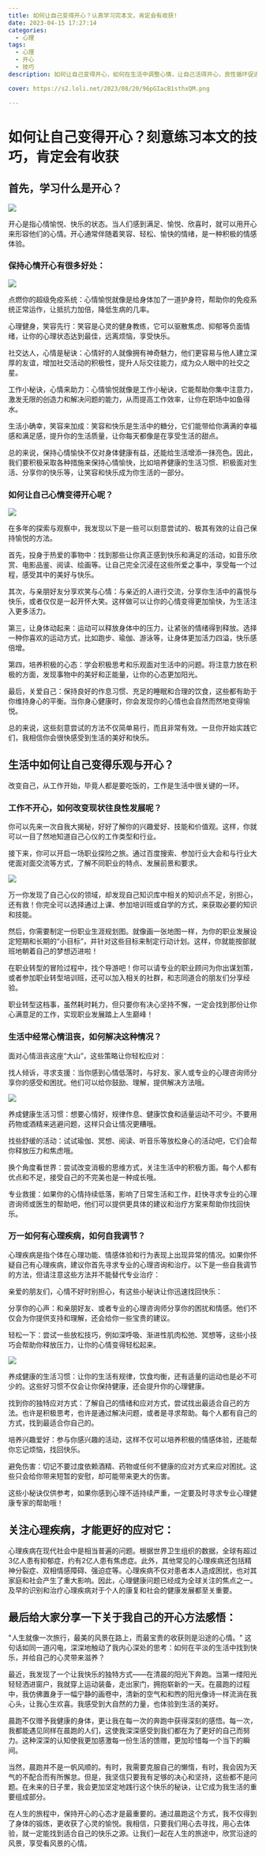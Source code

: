 ```yaml
---
title: 如何让自己变得开心？认真学习完本文，肯定会有收获!
date: 2023-04-15 17:27:14
categories:
  - 心理
tags:
  - 心理
  - 开心
  - 技巧
description: 如何让自己变得开心，如何在生活中调整心情，让自己活得开心，良性循环促进自己的生活进步？

cover: https://s2.loli.net/2023/08/20/96pGIacB1sthxQM.png

---
```

# 如何让自己变得开心？刻意练习本文的技巧，肯定会有收获

## 首先，学习什么是开心？

![](https://s2.loli.net/2023/08/20/96pGIacB1sthxQM.png)

开心是指心情愉悦、快乐的状态。当人们感到满足、愉悦、欣喜时，就可以用开心来形容他们的心情。开心通常伴随着笑容、轻松、愉快的情绪，是一种积极的情感体验。

### 保持心情开心有很多好处：

![](https://s2.loli.net/2023/08/20/QFCkLfDrEljwX5n.png)

点燃你的超级免疫系统：心情愉悦就像是给身体加了一道护身符，帮助你的免疫系统正常运作，让抵抗力加倍，降低生病的几率。

心理健身，笑容先行：笑容是心灵的健身教练，它可以驱散焦虑、抑郁等负面情绪，让你的心理状态达到最佳，远离烦恼，享受快乐。

社交达人，心情是秘诀：心情好的人就像拥有神奇魅力，他们更容易与他人建立深厚的友谊，增加社交活动的积极性，提升人际交往能力，成为众人眼中的社交之星。

工作小秘诀，心情来助力：心情愉悦就像是工作小秘诀，它能帮助你集中注意力，激发无限的创造力和解决问题的能力，从而提高工作效率，让你在职场中如鱼得水。

生活小确幸，笑容来加成：笑容和快乐是生活中的糖分，它们能带给你满满的幸福感和满足感，提升你的生活质量，让你每天都像是在享受生活的甜点。

总的来说，保持心情愉快不仅对身体健康有益，还能给生活增添一抹亮色。因此，我们要积极采取各种措施来保持心情愉快，比如培养健康的生活习惯、积极面对生活、分享你的快乐等，让笑容和快乐成为你生活的一部分。
### 如何让自己心情变得开心呢？
![](https://s2.loli.net/2023/08/20/Clh5PzLYMxoqGZV.png)

在多年的探索与观察中，我发现以下是一些可以刻意尝试的、极其有效的让自己保持愉悦的方法。

首先，投身于热爱的事物中：找到那些让你真正感到快乐和满足的活动，如音乐欣赏、电影品鉴、阅读、绘画等。让自己完全沉浸在这些所爱之事中，享受每一个过程，感受其中的美好与快乐。

其次，与亲朋好友分享欢笑与心情：与亲近的人进行交流，分享你生活中的喜悦与快乐，或者仅仅是一起开怀大笑。这样做可以让你的心情变得更加愉快，为生活注入更多活力。

第三，让身体动起来：运动可以释放身体中的压力，让紧张的情绪得到释放。选择一种你喜欢的运动方式，比如跑步、瑜伽、游泳等，让身体更加活力四溢，快乐感倍增。

第四，培养积极的心态：学会积极思考和乐观面对生活中的问题。将注意力放在积极的方面，发现事物中的美好和正能量，让你的心态更加阳光。

最后，关爱自己：保持良好的作息习惯、充足的睡眠和合理的饮食，这些都有助于你维持身心的平衡。当你身心健康时，你会发现你的心情也会自然而然地变得愉悦。

总的来说，这些刻意尝试的方法不仅简单易行，而且非常有效。一旦你开始实践它们，我相信你会很快感受到生活的美好和快乐。

## 生活中如何让自己变得乐观与开心？

改变自己，从工作开始，毕竟人都是要吃饭的，工作是生活中很关键的一环。

### 工作不开心，如何改变现状往良性发展呢？

你可以先来一次自我大揭秘，好好了解你的兴趣爱好、技能和价值观。这样，你就可以一目了然地知道自己心仪的工作类型和行业。

接下来，你可以开启一场职业探险之旅。通过百度搜索、参加行业大会和与行业大佬面对面交流等方式，了解不同职业的特点、发展前景和要求。

![](https://s2.loli.net/2023/08/20/Qq6T3ZEjJ9XSRtv.png)

万一你发现了自己心仪的领域，却发现自己知识库中相关的知识点不足，别担心，还有救！你完全可以选择通过上课、参加培训班或自学的方式，来获取必要的知识和技能。

然后，你需要制定一份职业生涯规划图。就像画一张地图一样，为你的职业发展设定短期和长期的“小目标”，并针对这些目标来制定行动计划。这样，你就能按部就班地朝着自己的梦想迈进啦！

在职业转型的冒险过程中，找个导游吧！你可以请专业的职业顾问为你出谋划策，或者参加职业转型培训班，还可以加入相关的社群，和志同道合的朋友们分享经验。

职业转型这档事，虽然耗时耗力，但只要你有决心坚持不懈，一定会找到那份让你心满意足的工作，实现职业发展踏上人生巅峰！

### 生活中经常心情沮丧，如何解决这种情况？

面对心情沮丧这座“大山”，这些策略让你轻松应对：

找人倾诉，寻求支援：当你感到心情低落时，与好友、家人或专业的心理咨询师分享你的感受和困扰。他们可以给你鼓励、理解，提供解决方法哦。

![](https://s2.loli.net/2023/08/20/4Is5HWoYvqi2Qke.png)

养成健康生活习惯：想要心情好，规律作息、健康饮食和适量运动不可少。不要用药物或酒精来逃避问题，这样只会让情况更糟哦。

找些舒缓的活动：试试瑜伽、冥想、阅读、听音乐等放松身心的活动吧，它们会帮你释放压力和焦虑哦。

换个角度看世界：尝试改变消极的思维方式，关注生活中的积极方面。每个人都有优点和不足，接受自己的不完美也是一种成长哦。

专业救援：如果你的心情持续低落，影响了日常生活和工作，赶快寻求专业的心理咨询师或医生的帮助吧，他们可以提供更具体的建议和治疗方案来帮助你找回快乐。

### 万一如何有心理疾病，如何自我调节？

心理疾病是指个体在心理功能、情感体验和行为表现上出现异常的情况。如果你怀疑自己有心理疾病，建议你首先寻求专业的心理咨询和治疗。以下是一些自我调节的方法，但请注意这些方法并不能替代专业治疗：

亲爱的朋友们，心情不好时别担心，有这些小秘诀让你迅速找回快乐：

分享你的心声：和亲朋好友、或者专业的心理咨询师分享你的困扰和情感。他们不仅会为你提供支持和理解，还会给你一些宝贵的建议。

轻松一下：尝试一些放松技巧，例如深呼吸、渐进性肌肉松弛、冥想等，这些小技巧会帮助你释放压力，让你的心情变得轻松起来。

![](https://s2.loli.net/2023/08/20/bfBM8pkAYw9VWQc.png)

养成健康的生活习惯：让你的生活有规律，饮食均衡，还有适量的运动也是必不可少的。这些好习惯不仅会让你保持健康，还会提升你的心理健康。

找到你的独特应对方式：了解自己的情绪和应对方式，尝试找出最适合自己的方法。也许是积极思考，也许是通过解决问题，或者是寻求帮助。每个人都有自己的方式，找到最适合你自己的。

培养兴趣爱好：参与你感兴趣的活动，这样不仅可以培养积极的情感体验，还能帮你忘记烦恼，找回快乐。

避免伤害：切记不要过度依赖酒精、药物或任何不健康的应对方式来应对困扰。这些只会给你带来短暂的安慰，却可能带来更大的伤害。

这些小秘诀仅供参考，如果你感到心理不适持续严重，一定要及时寻求专业心理健康专家的帮助哦！

## 关注心理疾病，才能更好的应对它：

心理疾病在现代社会中是相当普遍的问题。根据世界卫生组织的数据，全球有超过3亿人患有抑郁症，约有2亿人患有焦虑症。此外，其他常见的心理疾病还包括精神分裂症、双相情感障碍、强迫症等。心理疾病不仅对患者本人造成困扰，也对其家庭和社会产生了重大影响。因此，心理健康问题已经成为全球关注的焦点之一。及早的识别和治疗心理疾病对于个人的康复和社会的健康发展都至关重要。

## 最后给大家分享一下关于我自己的开心方法感悟：

"人生就像一次旅行，最美的风景在路上，而最宝贵的收获则是沿途的心情。" 这句话如同一道闪电，深深地触动了我内心深处的思考：如何在平淡的生活中找到快乐，并给自己的心灵带来滋养？

最近，我发现了一个让我快乐的独特方式——在清晨的阳光下奔跑。当第一缕阳光轻轻洒进窗户，我就穿上运动装备，走出家门，拥抱崭新的一天。在晨跑的过程中，我仿佛置身于一幅宁静的画卷中，清新的空气和和煦的阳光像诗一样流淌在我心头，让我心生欢喜。我感受到大自然的力量，也体验到生活的美好。

晨跑不仅赠予我健康的身体，更让我在每一次的奔跑中获得深刻的感悟。每一次，我都能遇见同样在晨跑的人们，这使我深深感受到我们都在为了更好的自己而努力。这种深深的认知使我更加感激每一份生活的馈赠，更加珍惜每一个当下的瞬间。

当然，晨跑并不是一帆风顺的。有时，我需要克服自己的懒惰，有时，我会因为天气的不配合而有所懈怠。但是，我坚信只要我有足够的决心和坚持，这些都不是问题。在未来的日子里，我会更加坚定地践行这个快乐的秘诀，让它成为我生活的重要组成部分。

在人生的旅程中，保持开心的心态才是最重要的。通过晨跑这个方式，我不仅得到了身体的锻炼，更收获了心灵的愉悦。我相信，只要我们用心去寻找，用心去体验，就一定能找到适合自己的快乐之源。让我们一起在人生的旅途中，欣赏沿途的风景，享受看风景的心情。


